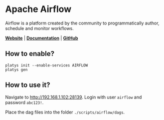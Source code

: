 # Apache Airflow

Airflow is a platform created by the community to programmatically author, schedule and monitor workflows. 

**[Website](https://airflow.apache.org/)** | **[Documentation](https://airflow.apache.org/docs/)** | **[GitHub](https://github.com/apache/airflow)**

## How to enable?

```
platys init --enable-services AIRFLOW
platys gen
```

## How to use it?

Navigate to <http://192.168.1.102:28139>.
Login with user `airflow` and password `abc123!`.

Place the dag files into the folder `./scripts/airflow/dags`.